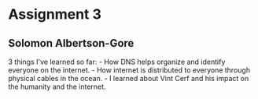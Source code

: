# Assignment 3
## Solomon Albertson-Gore

   3 things I've learned so far:
    - How DNS helps organize and identify everyone on the internet.
    - How internet is distributed to everyone through physical cables in the ocean.
    - I learned about Vint Cerf and his impact on the humanity and the internet.
